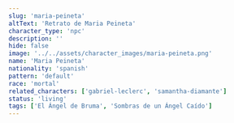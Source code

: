 ```yaml
---
slug: 'maria-peineta'
altText: 'Retrato de Maria Peineta'
character_type: 'npc'
description: ''
hide: false
image: '../../assets/character_images/maria-peineta.png'
name: 'Maria Peineta'
nationality: 'spanish'
pattern: 'default'
race: 'mortal'
related_characters: ['gabriel-leclerc', 'samantha-diamante']
status: 'living'
tags: ['El Ángel de Bruma', 'Sombras de un Ángel Caído']
---
```

